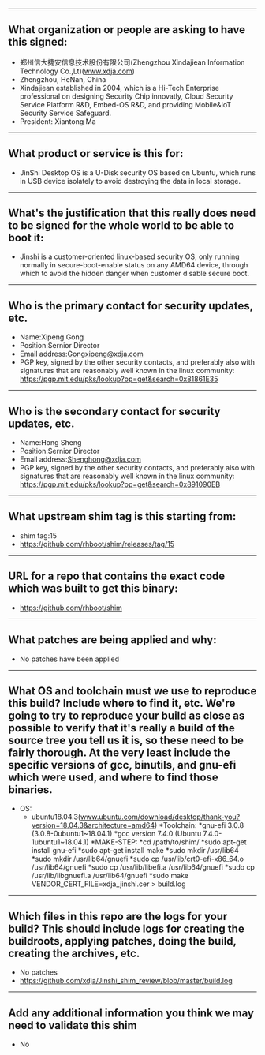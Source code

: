 -------------------------------------------------------------------------------
What organization or people are asking to have this signed:
-------------------------------------------------------------------------------
- 郑州信大捷安信息技术股份有限公司(Zhengzhou Xindajiean Information Technology Co.,Lt)(www.xdja.com)
- Zhengzhou, HeNan, China
- Xindajiean established in 2004, which is a Hi-Tech Enterprise professional on designing Security Chip innovatly, Cloud Security Service Platform R&D, Embed-OS R&D, and providing Mobile&IoT Security Service Safeguard.
- President: Xiantong Ma

-------------------------------------------------------------------------------
What product or service is this for:
-------------------------------------------------------------------------------
- JinShi Desktop OS is a U-Disk security OS based on Ubuntu, which runs in USB device isolately to avoid destroying the data in local storage.

-------------------------------------------------------------------------------
What's the justification that this really does need to be signed for the whole world to be able to boot it:
-------------------------------------------------------------------------------
- Jinshi is a customer-oriented linux-based security OS, only running normally in secure-boot-enable status on any AMD64 device, through which to avoid the hidden danger when customer disable secure boot.

-------------------------------------------------------------------------------
Who is the primary contact for security updates, etc.
-------------------------------------------------------------------------------
- Name:Xipeng Gong
- Position:Sernior Director
- Email address:Gongxipeng@xdja.com
- PGP key, signed by the other security contacts, and preferably also with signatures that are reasonably well known in the linux community:
    https://pgp.mit.edu/pks/lookup?op=get&search=0x81861E35
    
-------------------------------------------------------------------------------
Who is the secondary contact for security updates, etc.
-------------------------------------------------------------------------------
- Name:Hong Sheng
- Position:Sernior Director
- Email address:Shenghong@xdja.com
- PGP key, signed by the other security contacts, and preferably also with signatures that are reasonably well known in the linux community:
    https://pgp.mit.edu/pks/lookup?op=get&search=0x891090EB

-------------------------------------------------------------------------------
What upstream shim tag is this starting from:
-------------------------------------------------------------------------------
- shim tag:15
- https://github.com/rhboot/shim/releases/tag/15

-------------------------------------------------------------------------------
URL for a repo that contains the exact code which was built to get this binary:
-------------------------------------------------------------------------------
- https://github.com/rhboot/shim 

-------------------------------------------------------------------------------
What patches are being applied and why:
-------------------------------------------------------------------------------
- No patches have been applied

-------------------------------------------------------------------------------
What OS and toolchain must we use to reproduce this build?  Include where to find it, etc.  We're going to try to reproduce your build as close as possible to verify that it's really a build of the source tree you tell us it is, so these need to be fairly thorough. At the very least include the specific versions of gcc, binutils, and gnu-efi which were used, and where to find those binaries.
-------------------------------------------------------------------------------
- OS:
    - ubuntu18.04.3(www.ubuntu.com/download/desktop/thank-you?version=18.04.3&architecture=amd64)
*Toolchain:
    *gnu-efi 3.0.8 (3.0.8-0ubuntu1~18.04.1)
    *gcc version 7.4.0 (Ubuntu 7.4.0-1ubuntu1~18.04.1)
*MAKE-STEP:
    *cd /path/to/shim/
    *sudo apt-get install gnu-efi
    *sudo apt-get install make
    *sudo mkdir /usr/lib64
    *sudo mkdir /usr/lib64/gnuefi
    *sudo cp /usr/lib/crt0-efi-x86_64.o /usr/lib64/gnuefi
    *sudo cp /usr/lib/libefi.a  /usr/lib64/gnuefi
    *sudo cp /usr/lib/libgnuefi.a /usr/lib64/gnuefi
    *sudo make VENDOR_CERT_FILE=xdja_jinshi.cer > build.log

-------------------------------------------------------------------------------
Which files in this repo are the logs for your build?   This should include logs for creating the buildroots, applying patches, doing the build, creating the archives, etc.
-------------------------------------------------------------------------------
- No patches
- https://github.com/xdja/Jinshi_shim_review/blob/master/build.log

-------------------------------------------------------------------------------
Add any additional information you think we may need to validate this shim
-------------------------------------------------------------------------------
- No
